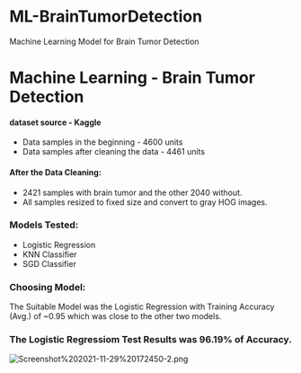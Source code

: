 # ML-BrainTumorDetection
Machine Learning Model for Brain Tumor Detection
# Machine Learning - Brain Tumor Detection
#### dataset source - Kaggle

- Data samples in the beginning        - 4600 units
- Data samples after cleaning the data - 4461 units

#### After the Data Cleaning:
- 2421 samples with brain tumor and the other 2040 without.
- All samples resized to fixed size and convert to gray HOG images.

### Models Tested:
- Logistic Regression
- KNN Classifier
- SGD Classifier

### Choosing Model:
The Suitable Model was the Logistic Regression with Training Accuracy (Avg.) of ~0.95 
which was close to the other two models.

### The Logistic Regressiom Test Results was 96.19% of Accuracy.
![Screenshot%202021-11-29%20172450-2.png](attachment:Screenshot%202021-11-29%20172450-2.png)

